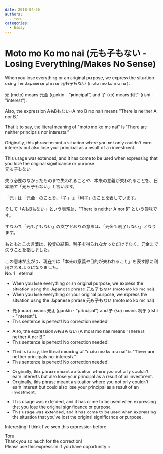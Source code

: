 ```yaml
---
date: 2018-04-06
authors:
  - toru
categories:
  - Essay
---
```


<h1 id="subject_show">Moto mo Ko mo nai (元も子もない - Losing Everything/Makes No Sense)</h1>
<div class="date" hidden>Apr 6, 2018 19:19</div>
<div id="post"><div id="body_show_ori">
When you lose everything or an original purpose, we express the situation using the Japanese phrase 元も子もない (moto mo ko mo nai).<br/><br/>元 (moto) means 元金 (gankin - "principal") and 子 (ko) means 利子 (rishi - "interest").<br/><br/>Also, the expression AもBもない (A mo B mo nai) means "There is neither A nor B."<br/><br/>That is to say, the literal meaning of "moto mo ko mo nai" is "There are neither principals nor interests."<br/><br/>Originally, this phrase meant a situation where you not only couldn't earn interests but also lose your principal as a result of an investment.<br/><br/>This usage was extended, and it has come to be used when expressing that you lose the original significance or purpose.
</div></div>

<!-- more -->

<div id="post_ja"><div id="body_show_mo">
元も子もない<br/><br/>失う必要のなかったものまで失われることや、本来の意義が失われることを、日本語で「元も子もない」と言います。<br/><br/>「元」は「元金」のことを、「子」は「利子」のことを表しています。<br/><br/>そして「AもBもない」という表現は、"There is neither A nor B" という意味です。<br/><br/>すなわち「元も子もない」の文字どおりの意味は、「元金も利子もない」となります。<br/><br/>もともとこの言葉は、投資の結果、利子を得られなかっただけでなく、元金まで失うことを指しました。<br/><br/>この意味が広がり、現在では「本来の意義や目的が失われること」を表す際に利用されるようになりました。
</div></div>
<div id="block"><div class="first_name"> No. 1　<span class="just_name">eternal</span></div><div id="block2">
<ul class="correction_field">
<li class="incorrect">When you lose everything or an original purpose, we express the situation using the Japanese phrase 元も子もない (moto mo ko mo nai).</li>
<li class="corrected correct">
When you lose everything or <span class="f_red">your </span>original purpose, we express the situation using the Japanese phrase 元も子もない (moto mo ko mo nai).
</li>
</ul>
<ul class="correction_field">
<li class="incorrect">元 (moto) means 元金 (gankin - "principal") and 子 (ko) means 利子 (rishi - "interest").</li>
<li class="corrected perfect">This sentence is perfect! No correction needed!</li>
</ul>
<ul class="correction_field">
<li class="incorrect">Also, the expression AもBもない (A mo B mo nai) means "There is neither A nor B."</li>
<li class="corrected perfect">This sentence is perfect! No correction needed!</li>
</ul>
<ul class="correction_field">
<li class="incorrect">That is to say, the literal meaning of "moto mo ko mo nai" is "There are neither principals nor interests."</li>
<li class="corrected perfect">This sentence is perfect! No correction needed!</li>
</ul>
<ul class="correction_field">
<li class="incorrect">Originally, this phrase meant a situation where you not only couldn't earn interests but also lose your principal as a result of an investment.</li>
<li class="corrected correct">
Originally, this phrase meant a situation where you not only couldn't earn <span class="f_red">interest</span> but <span class="f_blue">could </span>also lose your principal as a result of an investment.
</li>
</ul>
<ul class="correction_field">
<li class="incorrect">This usage was extended, and it has come to be used when expressing that you lose the original significance or purpose.</li>
<li class="corrected correct">
This usage was extended, and it has come to be used when expressing <span class="f_blue">the situation</span> that <span class="f_red">you've lost</span> the original significance or purpose.
</li>
</ul>
<p class="comment_small">
 Interesting! I think I've seen this expression before.
</p>

</div><div class="name"><span class="just_name">Toru</span><br>
Thank you so much for the correction!<br/>Please use this expression if you have opportunity :)
</div>
</div>
